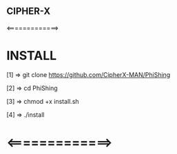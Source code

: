 ## CIPHER-X
<=============>


# INSTALL 

[1] => git clone https://github.com/CipherX-MAN/PhiShing

[2] => cd PhiShing

[3] => chmod +x install.sh

[4] => ./install

# <=============>

